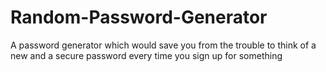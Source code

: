 # Random-Password-Generator
A password generator which would save you from the trouble to think of a new and a secure password every time you sign up for something
